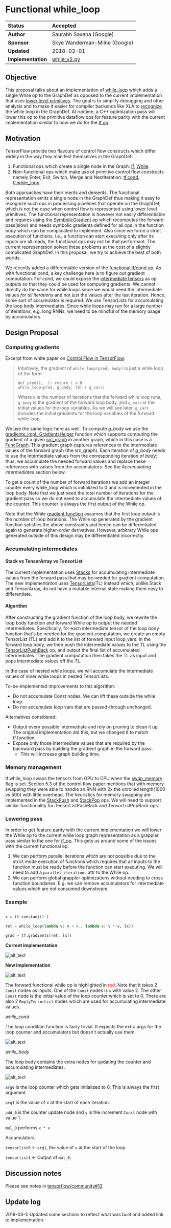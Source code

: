 # Functional while_loop
| Status        | Accepted                                             |
:---------------|:-----------------------------------------------------|
| **Author** | Saurabh Saxena (Google) |
| **Sponsor**   | Skye Wanderman-Milne (Google)                 |
| **Updated**   | 2018-03-01                                           |
| **Implementation** | [while_v2.py](https://github.com/tensorflow/tensorflow/blob/master/tensorflow/python/ops/while_v2.py) |


## Objective

This proposal talks about an implementation of [while_loop](https://www.tensorflow.org/api_docs/python/tf/while_loop) which adds a single While op to the GraphDef as opposed to the current implementation that uses [lower level primitives](https://arxiv.org/abs/1805.01772). The goal is to simplify debugging and other analysis and to make it easier for compiler backends like XLA to [recognize](https://github.com/tensorflow/tensorflow/blob/master/tensorflow/compiler/tf2xla/functionalize_while.cc) the while loop in the GraphDef. At runtime, a C++ optimization pass will lower this op to the primitive dataflow ops for feature parity with the current implementation similar to how we do for the [If op](https://github.com/tensorflow/tensorflow/blob/master/tensorflow/core/common_runtime/lower_if_op.cc).


## Motivation

TensorFlow provide two flavours of control flow constructs which differ widely in the way they manifest themselves in the GraphDef:



1.  Functional ops which create a single node in the Graph: [If](https://github.com/tensorflow/tensorflow/blob/fc4504edb1ab419ae59b0ebb9ff8d943beb61117/tensorflow/core/ops/functional_ops.cc#L104), [While](https://github.com/tensorflow/tensorflow/blob/fc4504edb1ab419ae59b0ebb9ff8d943beb61117/tensorflow/core/ops/functional_ops.cc#L147).
1.  Non-functional ops which make use of primitive control flow constructs namely Enter, Exit, Switch, Merge and NextIteration: [tf.cond](https://www.tensorflow.org/api_docs/python/tf/cond), [tf.while_loop](https://www.tensorflow.org/api_docs/python/tf/while_loop).

Both approaches have their merits and demerits. The functional representation emits a single node in the GraphDef thus making it easy to recognize such ops in processing pipelines that operate on the GraphDef, which is not the case when control flow is represented using lower level primitives. The functional representation is however not easily differentiable and requires using the [SymbolicGradient](https://github.com/tensorflow/tensorflow/blob/a0e76ce73c5f095fc61e06c19ff8e653cfd2965c/tensorflow/core/ops/functional_ops.cc#L24) op which recomputes the forward pass(slow) and needs symbolic gradients defined for all ops in the function body which can be complicated to implement. Also since we force a strict execution of functions, i.e., a function can start executing only after its inputs are all ready, the functional ops may not be that performant. The current representation solved these problems at the cost of a slightly complicated GraphDef. In this proposal, we try to achieve the best of both worlds.

We recently added a differentiable version of the [functional If/cond op](https://github.com/tensorflow/community/blob/master/rfcs/20180507-cond-v2.md). As with functional cond, a key challenge here is to figure out gradient computation. For cond, we could expose the [intermediate tensors](https://github.com/tensorflow/tensorflow/blob/51100a8de57ef53e36a8a9f5a9829cbd33fbed04/tensorflow/python/ops/cond_v2_impl.py#L114) as op outputs so that they could be used for computing gradients. We cannot directly do the same for while loops since we would need the intermediate values _for all iterations_ and not just the values after the last iteration. Hence, some sort of accumulator is required. We use TensorLists for accumulating the loop body intermediates. Since while loops may run for a large number of iterations, e.g. long RNNs,  we need to be mindful of the memory usage by accumulators.


## Design Proposal


### Computing gradients

Excerpt from white paper on [Control Flow in TensorFlow](http://download.tensorflow.org/paper/white_paper_tf_control_flow_implementation_2017_11_1.pdf):

> Intuitively, the gradient of `while_loop(pred, body)` is just a while loop of the form:
>
>
> ```
> def pred(i, _): return i < N
> while_loop(pred, g_body, [0] + g_vars)
> ```
>
> Where `N` is the number of iterations that the forward while loop runs, `g_body` is the gradient of the forward loop body, and `g_vars` is the initial values for the loop variables. As we will see later, `g_vars` includes the initial gradients for the loop variables of the forward while loop.

We use the same logic here as well. To compute *g_body* we use the [gradients_impl._GradientsHelper](https://github.com/tensorflow/tensorflow/blob/600caf99897e82cd0db8665acca5e7630ec1a292/tensorflow/python/ops/gradients_impl.py#L599) function which supports computing the gradient of a given [src_graph](https://github.com/tensorflow/tensorflow/blob/600caf99897e82cd0db8665acca5e7630ec1a292/tensorflow/python/ops/gradients_impl.py#L607) in another graph, which in this case is a [FuncGraph](https://github.com/tensorflow/tensorflow/blob/master/tensorflow/python/framework/func_graph.py#L117). This gradient graph captures references to the intermediate values of the forward graph (the src_graph). Each iteration of *g_body* needs to use the intermediate values from the corresponding iteration of *body*; thus, we accumulate the needed forward values and replace these references with values from the accumulators. See the *Accumulating intermediates* section below.

To get a count of the number of forward iterations we add an integer counter every while_loop which is initialized to 0 and is incremented in the loop body. Note that we just need the total number of iterations for the gradient pass so we do not need to accumulate the intermediate values of the counter. This counter is always the first output of the While op.

Note that the While [gradient function](https://github.com/tensorflow/tensorflow/blob/0440ccfc199cbffc10aae19fde07f0100c823ed9/tensorflow/python/framework/ops.py#L2352) assumes that the first loop output is the
number of loop iterations.  The While op generated by the gradient function satisfies the above constraints and hence can be differentiated again to generate higher-order derivatives. However, arbitrary While ops generated outside of this design may be differentiated incorrectly.


### Accumulating intermediates


#### Stack vs TensorArray vs TensorList

The current implementation uses [Stacks](https://github.com/tensorflow/tensorflow/blob/51100a8de57ef53e36a8a9f5a9829cbd33fbed04/tensorflow/python/ops/control_flow_ops.py#L1002) for accumulating intermediate values from the forward pass that may be needed for gradient computation. The new implementation uses [TensorLists](https://github.com/tensorflow/tensorflow/blob/master/tensorflow/core/ops/list_ops.cc)(TL) instead which, unlike Stack and TensorArray, do not have a mutable internal state making them easy to differentiate.


#### Algorithm

After constructing the gradient function of the loop body, we rewrite the loop body function and forward While op to output the needed intermediates. Specifically, for each intermediate tensor of the loop body function that's be needed for the gradient computation, we create an empty TensorList (TL) and add it to the list of forward input loop_vars. In the forward loop body, we then push the intermediate values to the TL using the [TensorListPushBack](https://github.com/tensorflow/tensorflow/blob/master/tensorflow/core/ops/list_ops.cc#L40) op, and output the final list of accumulated intermediates. The gradient computation then takes the TL as input and pops intermediate values off the TL.

In the case of nested while loops, we will accumulate the intermediate values of inner while loops in nested TensorLists.

To-be-implemented improvements to this algorithm:
*   Do not accumulate Const nodes. We can lift these outside the while loop.
*   Do not accumulate loop vars that are passed-through unchanged.

Alternatives considered:
*  Output every possible intermediate and rely on pruning to clean it up. The original implementation did this, but we changed it to match tf.function.
*   Expose only those intermediate values that are required by the backward pass by building the gradient graph in the forward pass.
    *   This will increase graph building time.


### Memory management

tf.while_loop swaps the tensors from GPU to CPU when the [swap_memory](https://github.com/tensorflow/tensorflow/blob/600caf99897e82cd0db8665acca5e7630ec1a292/tensorflow/python/ops/control_flow_ops.py#L3046) flag is set. Section 5.3 of the control flow [paper](https://arxiv.org/abs/1805.01772) mentions that with memory swapping they were able to handle an RNN with 2x the unrolled length(1000 vs 500) with little overhead. The heuristics for memory swapping are implemented in the [StackPush](https://github.com/tensorflow/tensorflow/blob/600caf99897e82cd0db8665acca5e7630ec1a292/tensorflow/core/kernels/stack_ops.cc#L289) and [StackPop](https://github.com/tensorflow/tensorflow/blob/600caf99897e82cd0db8665acca5e7630ec1a292/tensorflow/core/kernels/stack_ops.cc#L411) ops. We will need to support similar functionality for TensorListPushBack and TensorListPopBack ops.


### Lowering pass

In order to get feature parity with the current implementation we will lower the While op to the current while loop graph representation as a grappler pass similar to the one for [if_op](https://github.com/tensorflow/tensorflow/blob/master/tensorflow/core/common_runtime/lower_if_op.cc). This gets us around some of the issues with the current functional op:



1.  We can perform parallel iterations which are not possible due to the strict mode execution of functions which requires that all inputs to the function must be ready before the function can start executing. We will need to add a `parallel_iterations` attr to the While op.
1.  We can perform global grappler optimizations without needing to cross function boundaries. E.g. we can remove accumulators for intermediate values which are not consumed downstream.


### Example

```python

x = tf.constant(2.)

ret = while_loop(lambda v: v < 8., lambda v: v * v, [x])

grad = tf.gradients(ret, [x])

```

**Current implementation**



![alt_text](20180821-differentiable-functional-while/while_v1.png "image_tooltip")


**New implementation**



![alt_text](20180821-differentiable-functional-while/while_v2.png "image_tooltip")


The forward functional while op is highlighted in <span style="color:#ff0000;">red</span>. Note that it takes 2 `Const` nodes as inputs. One of the `Const` nodes is `x` with value 2. The other `Const` node is the initial value of the loop counter which is set to 0. There are also 2 `EmptyTensorList` nodes which are used for accumulating intermediate values.

*while_cond*

The loop condition function is fairly trivial. It expects the extra args for the loop counter and accumulators but doesn't actually use them.



![alt_text](20180821-differentiable-functional-while/while_cond.png "image_tooltip")


*while_body*

The loop body contains the extra nodes for updating the counter and accumulating intermediates.



![alt_text](20180821-differentiable-functional-while/while_body.png "image_tooltip")


`arg0` is the loop counter which gets initialized to 0. This is always the first argument.

`arg1` is the value of x at the start of each iteration.

`add_0` is the counter update node and `y` is the increment `Const` node with value 1.

`mul_0` performs `x * x`


Accumulators:

`tensorlist0` <- `arg1`, the value of `x` at the start of the loop.

`tensorlist1` <- Output of `mul_0`.

## Discussion notes

Please see notes in [tensorflow/community#13](https://github.com/tensorflow/community/pull/13#issuecomment-422591773).

## Update log

2019-03-1: Updated some sections to reflect what was built and added link to implementation.
